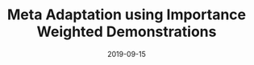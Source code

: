 ---
title: "Meta Adaptation using Importance Weighted Demonstrations"
author_profile: false
collection: publications
permalink: /publication/meta_adapt
date: 2019-03-01
venue: Arxiv
authors: Kiran Lekkala, Laurent Itti
excerpt: 'In real-world imitation learning, where the trajectory distribution of most of the tasks dynamically shifts, model fitting on continuously aggregated data alone would be futile. We show experiments where the agent is trained from a diversity of environmental tasks and is also able to adapt to an unseen environment, using few-shot learning.'
date: 2019-09-15
---